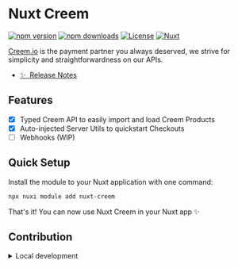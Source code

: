 # Nuxt Creem

[![npm version][npm-version-src]][npm-version-href]
[![npm downloads][npm-downloads-src]][npm-downloads-href]
[![License][license-src]][license-href]
[![Nuxt][nuxt-src]][nuxt-href]

[Creem.io](http://creem.io) is the payment partner you always deserved, we strive for simplicity and straightforwardness on our APIs.

- [✨ &nbsp;Release Notes](/CHANGELOG.md)
<!-- - [🏀 Online playground](https://stackblitz.com/github/your-org/nuxt-creem?file=playground%2Fapp.vue) -->
<!-- - [📖 &nbsp;Documentation](https://example.com) -->

## Features

<!-- Highlight some of the features your module provide here -->
- [x] Typed Creem API to easily import and load Creem Products
- [x] Auto-injected Server Utils to quickstart Checkouts
- [ ] Webhooks (WIP)

## Quick Setup

Install the module to your Nuxt application with one command:

```bash
npx nuxi module add nuxt-creem
```

That's it! You can now use Nuxt Creem in your Nuxt app ✨


## Contribution

<details>
  <summary>Local development</summary>
  
  ```bash
  # Install dependencies
  npm install
  
  # Generate type stubs
  npm run dev:prepare
  
  # Develop with the playground
  npm run dev
  
  # Build the playground
  npm run dev:build
  
  # Run ESLint
  npm run lint
  
  # Run Vitest
  npm run test
  npm run test:watch
  
  # Release new version
  npm run release
  ```

</details>


<!-- Badges -->
[npm-version-src]: https://img.shields.io/npm/v/nuxt-creem/latest.svg?style=flat&colorA=020420&colorB=00DC82
[npm-version-href]: https://npmjs.com/package/nuxt-creem

[npm-downloads-src]: https://img.shields.io/npm/dm/nuxt-creem.svg?style=flat&colorA=020420&colorB=00DC82
[npm-downloads-href]: https://npm.chart.dev/nuxt-creem

[license-src]: https://img.shields.io/npm/l/nuxt-creem.svg?style=flat&colorA=020420&colorB=00DC82
[license-href]: https://npmjs.com/package/nuxt-creem

[nuxt-src]: https://img.shields.io/badge/Nuxt-020420?logo=nuxt.js
[nuxt-href]: https://nuxt.com
